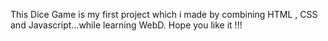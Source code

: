 This Dice Game is my first project which i made by combining HTML , CSS and Javascript...while learning WebD.
Hope you like it !!!
